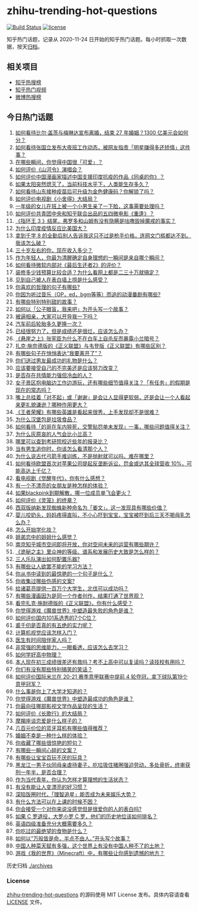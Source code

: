 # zhihu-trending-hot-questions

[![Build Status](https://github.com/justjavac/zhihu-trending-hot-questions/workflows/ci/badge.svg?branch=master)](https://github.com/justjavac/zhihu-trending-hot-questions/actions)
[![license](https://img.shields.io/github/license/justjavac/zhihu-trending-hot-questions)](https://github.com/justjavac/zhihu-trending-hot-questions/blob/master/LICENSE)

知乎热门话题，记录从 2020-11-24 日开始的知乎热门话题。每小时抓取一次数据，按天[归档](./archives)。

## 相关项目

- [知乎热搜榜](https://github.com/justjavac/zhihu-trending-top-search)
- [知乎热门视频](https://github.com/justjavac/zhihu-trending-hot-video)
- [微博热搜榜](https://github.com/justjavac/weibo-trending-hot-search)

## 今日热门话题

<!-- BEGIN -->
<!-- 最后更新时间 Tue May 04 2021 10:32:39 GMT+0800 (China Standard Time) -->

1. [如何看待比尔·盖茨与梅琳达宣布离婚，结束 27 年婚姻？1300
   亿美元会如何分？](https://www.zhihu.com/question/457737040)
2. [如何看待张国立发布大夜班工作动态，被网友指责「明星赚得多还矫情」这件事？](https://www.zhihu.com/question/457625710)
3. [在哪些瞬间，你觉得中国很「可爱」？](https://www.zhihu.com/question/455857255)
4. [如何评价《山河令》演唱会？](https://www.zhihu.com/question/457706665)
5. [如何评价中国漫画家描述中国支援印度抗疫的作品《同桌的你》？](https://www.zhihu.com/question/457620550)
6. [如果太阳突然熄灭了，当前科技水平下，人类能生存多久？](https://www.zhihu.com/question/399868816)
7. [如何看待山东接种疫苗后可升级为金色健康码？你解锁了吗？](https://www.zhihu.com/question/457670626)
8. [如何评价电视剧《小舍得》大结局？](https://www.zhihu.com/question/457690005)
9. [一年级的女儿在班上被一个小男生亲了一下脸，这事需要处理吗？](https://www.zhihu.com/question/449615832)
10. [如何评价共青团中央和知乎联合出品的五四微电影《重逢》？](https://www.zhihu.com/question/457512856)
11. [《指环王 3
    》结尾，弗罗多和山姆有没有隐瞒是咕噜毁掉魔戒的事实？](https://www.zhihu.com/question/457495969)
12. [为什么印度疫情反应比美国大？](https://www.zhihu.com/question/456804640)
13. [拿到千字 8
    的全勤后别人告诉我这只不过是枪手价格，连网文门槛都达不到。我该怎么破？](https://www.zhihu.com/question/457647042)
14. [三十岁左右的你，现在收入多少？](https://www.zhihu.com/question/310923691)
15. [作为年轻人，你最为清醒确定自身理想的一瞬间是来自哪个瞬间？](https://www.zhihu.com/question/457149789)
16. [如何看待微软内部对《最后生还者2》的评价？](https://www.zhihu.com/question/457639452)
17. [装修多少钱预算比较合适？为什么看网上都是二三十万就搞定？](https://www.zhihu.com/question/441287480)
18. [见到自己被人在表白墙上捞是什么感受？](https://www.zhihu.com/question/426184407)
19. [你喜欢的哲理的句子有哪些?](https://www.zhihu.com/question/431496102)
20. [你因为听过音乐（OP，ed，bgm等等）而追的动漫番剧有哪些?](https://www.zhihu.com/question/456640204)
21. [有哪些特别特别甜的故事？](https://www.zhihu.com/question/417468331)
22. [如何以「公子眼盲，我来吧」为开头写一个故事？](https://www.zhihu.com/question/442710328)
23. [被逼相亲，大家可以开导我一下吗？](https://www.zhihu.com/question/457592442)
24. [汽车前后轮胎多久更换一次？](https://www.zhihu.com/question/313262320)
25. [已经很努力了，但是成绩还是很烂，应该怎么办？](https://www.zhihu.com/question/455175745)
26. [《悬崖之上》张宪臣为什么不在白车上自杀反而暴露小兰暗号？](https://www.zhihu.com/question/457341025)
27. [扎克·施奈德版的《正义联盟》与韦登版《正义联盟》有哪些区别？](https://www.zhihu.com/question/449872864)
28. [有哪些句子在悄悄表达“我要离开了”？](https://www.zhihu.com/question/440637432)
29. [你们送过男友最成功的礼物是什么？](https://www.zhihu.com/question/25865753)
30. [应该要接受自己的不完美还是应该努力改变？](https://www.zhihu.com/question/278953449)
31. [是否存在共情能力强但冷血的人？](https://www.zhihu.com/question/267512045)
32. [女子景区抱电脑边工作边游玩，还有哪些细节值得关注？「有任务」的假期是现在的常态吗？](https://www.zhihu.com/question/457540899)
33. [嘴上总挂着「对不起」或「谢谢」是会让人显得更软弱，还是会让一个人看起来更礼貌谦逊？哪种作用更大？](https://www.zhihu.com/question/25052958)
34. [《王者荣耀》有哪些英雄是看起来很秀，上手发现却不是很难？](https://www.zhihu.com/question/456199987)
35. [为什么汉堡包是垃圾食品？](https://www.zhihu.com/question/382868803)
36. [如何看待「的哥在车内猝死，交警贴罚单未发现」一事，哪些问题值得关注？](https://www.zhihu.com/question/457613358)
37. [为什么灰原哀的人气会比小兰高？](https://www.zhihu.com/question/382637152)
38. [哪里可以查到考研院校近些年的报录比？](https://www.zhihu.com/question/367173234)
39. [当有男生追你时，你该怎么看清那个人？](https://www.zhihu.com/question/342163331)
40. [为什么说古代弓箭手难训练，不是抛射就可以吗，难在哪里？](https://www.zhihu.com/question/349584247)
41. [如何看待欧盟首次对苹果公司提起反垄断诉讼，罚金或达其全球营收
    10%，可能高达上千亿？](https://www.zhihu.com/question/457427264)
42. [看电视剧《觉醒年代》，你有什么感想？](https://www.zhihu.com/question/450120675)
43. [有一个不漂亮的女朋友是种怎样的体验？](https://www.zhihu.com/question/27433657)
44. [如果blackpink到期解散，哪一位成员单飞会更火？](https://www.zhihu.com/question/455213754)
45. [如何评价《灵笼》的终章？](https://www.zhihu.com/question/457072944)
46. [西双版纳新发现蜘蛛新种命名为「姜文」，这一发现具有哪些价值？](https://www.zhihu.com/question/457371552)
47. [婴儿咬奶头，妈妈疼得直叫，不小心吓到宝宝，宝宝被吓到后三天不喝母乳怎么办？](https://www.zhihu.com/question/455850698)
48. [怎么开始学化妆？](https://www.zhihu.com/question/302940225)
49. [姐弟恋中的姐姐什么感觉？](https://www.zhihu.com/question/451689518)
50. [南京知乎城市空间即将开放，你对空间未来的运营有哪些期许？](https://www.zhihu.com/question/455930944)
51. [《诡秘之主》里众神的等级、谱系和发展历史大致是怎么样的？](https://www.zhihu.com/question/344358183)
52. [三人乐队演出如何配置乐器?](https://www.zhihu.com/question/453577415)
53. [有哪些让人欲罢不能的学习方法？](https://www.zhihu.com/question/30178891)
54. [你从书中读到的最惊艳的一个句子是什么？](https://www.zhihu.com/question/456541633)
55. [你收集过哪些伤感的文案?](https://www.zhihu.com/question/450594854)
56. [给诸葛亮提供一百万个大学生，北伐可以成功吗？](https://www.zhihu.com/question/443277138)
57. [有哪些漫画因为是同一个作者创作，结果打通了世界观？](https://www.zhihu.com/question/437451134)
58. [看完扎克·施耐德版的《正义联盟》，你有什么感受？](https://www.zhihu.com/question/450085688)
59. [你觉得游戏《魔兽世界》中塑造最失败的角色是谁？](https://www.zhihu.com/question/456498770)
60. [如何评价国内101系选秀的7个C位？](https://www.zhihu.com/question/456871781)
61. [裘千仞是否真的有五绝的实力呢？](https://www.zhihu.com/question/457477701)
62. [计算机视觉应该怎样入门？](https://www.zhihu.com/question/23902574)
63. [医生有时间陪伴家人吗？](https://www.zhihu.com/question/307677298)
64. [非常强的思维能力，一眼看透，应该怎么去学习？](https://www.zhihu.com/question/447265742)
65. [如何学好高中物理？](https://www.zhihu.com/question/19812276)
66. [本人现在初三成绩很差还有救吗？考不上高中可以复读吗？读技校有用吗？](https://www.zhihu.com/question/456260758)
67. [你们有没有那些特别搞笑的笑话？](https://www.zhihu.com/question/454205391)
68. [如何评价国际米兰在 20-21 赛季意甲联赛中提前 4
    轮夺冠，拿下球队第19个意甲冠军？](https://www.zhihu.com/question/457596626)
69. [什么事是你上了大学才知道的？](https://www.zhihu.com/question/406491354)
70. [你觉得游戏《魔兽世界》中塑造最成功的角色是谁？](https://www.zhihu.com/question/456497443)
71. [你最向往哪部影视文学作品呈现的生活？](https://www.zhihu.com/question/456677630)
72. [如何评价《长歌行》的大结局？](https://www.zhihu.com/question/457677705)
73. [摩羯座谈恋爱是什么样子的？](https://www.zhihu.com/question/452356824)
74. [几百元价位的蓝牙耳机有哪些值得推荐？](https://www.zhihu.com/question/450380739)
75. [婚姻不幸是一种什么样的体验？](https://www.zhihu.com/question/267571755)
76. [你收藏了哪些很惊艳的短句？](https://www.zhihu.com/question/456852823)
77. [有哪些一瞬间心碎的文案？](https://www.zhihu.com/question/446133693)
78. [有哪些让宝宝百玩不厌的玩具？](https://www.zhihu.com/question/347811760)
79. [黑龙江一男子伙同母亲虐待妻子，吃垃圾住猪圈强迫劳动，多处骨折，终审获刑一年半，是否合理？](https://www.zhihu.com/question/457256890)
80. [作为当代青年，你认为怎样才算理想的生活状态？](https://www.zhihu.com/question/457149501)
81. [有没有能让人变漂亮的好习惯？](https://www.zhihu.com/question/423969924)
82. [深陷饭圈时代，「理智追星」能否成为未来娱乐大势？](https://www.zhihu.com/question/456813274)
83. [有什么方法可以在上课的时候不困？](https://www.zhihu.com/question/453132101)
84. [你会接受一个对你来说没感觉但是很爱你的人的表白吗?](https://www.zhihu.com/question/456895806)
85. [如果 C 罗退役，大罗小罗 C 罗，他们的历史地位该如何排名？](https://www.zhihu.com/question/384740207)
86. [英语四级准备充分大概需要多久？](https://www.zhihu.com/question/293706213)
87. [你吃过的最绝望的食物是什么？](https://www.zhihu.com/question/266593795)
88. [如何以“万般皆是命，半点不由人。”开头写个故事？](https://www.zhihu.com/question/446397308)
89. [中国人种菜天赋有多强，这个世界上有没有中国人种不了的土地？](https://www.zhihu.com/question/457311138)
90. [游戏《我的世界》（Minecraft）中，有哪些让你感到遗憾的地方？](https://www.zhihu.com/question/451353111)

<!-- END -->

历史归档 [./archives](./archives)

### License

[zhihu-trending-hot-questions](https://github.com/justjavac/zhihu-trending-hot-questions)
的源码使用 MIT License 发布。具体内容请查看 [LICENSE](./LICENSE) 文件。
